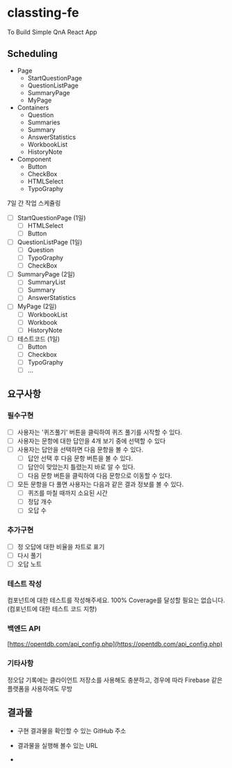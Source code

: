 # classting-fe

To Build Simple QnA React App

## Scheduling

- Page
  - StartQuestionPage
  - QuestionListPage
  - SummaryPage
  - MyPage
- Containers
  - Question
  - Summaries
  - Summary
  - AnswerStatistics
  - WorkbookList
  - HistoryNote
- Component
  - Button
  - CheckBox
  - HTMLSelect
  - TypoGraphy

7일 간 작업 스케쥴링

- [ ] StartQuestionPage (1일)
  - [ ] HTMLSelect
  - [ ] Button
- [ ] QuestionListPage (1일)
  - [ ] Question
  - [ ] TypoGraphy
  - [ ] CheckBox
- [ ] SummaryPage (2일)
  - [ ] SummaryList
  - [ ] Summary
  - [ ] AnswerStatistics
- [ ] MyPage (2일)
  - [ ] WorkbookList
  - [ ] Workbook
  - [ ] HistoryNote
- [ ] 테스트코드 (1일)
  - [ ] Button
  - [ ] Checkbox
  - [ ] TypoGraphy
  - [ ] ...

## 요구사항

### 필수구현

- [ ] 사용자는 '퀴즈풀기' 버튼을 클릭하여 퀴즈 풀기를 시작할 수 있다.
- [ ] 사용자는 문항에 대한 답안을 4개 보기 중에 선택할 수 있다
- [ ] 사용자는 답안을 선택하면 다음 문항을 볼 수 있다.
  - [ ] 답안 선택 후 다음 문항 버튼을 볼 수 있다.
  - [ ] 답안이 맞았는지 틀렸는지 바로 알 수 있다.
  - [ ] 다음 문항 버튼을 클릭하여 다음 문항으로 이동할 수 있다.
- [ ] 모든 문항을 다 풀면 사용자는 다음과 같은 결과 정보를 볼 수 있다.
  - [ ] 퀴즈를 마칠 때까지 소요된 시간
  - [ ] 정답 개수
  - [ ] 오답 수

### 추가구현

- [ ] 정 오답에 대한 비율을 차트로 표기
- [ ] 다시 풀기
- [ ] 오답 노트

### 테스트 작성

컴포넌트에 대한 테스트를 작성해주세요. 100% Coverage를 달성할 필요는 없습니다. (컴포넌트에 대한 테스트 코드 지향)

### 백엔드 API

[https://opentdb.com/api_config.php](https://opentdb.com/api_config.php)

### 기타사항

정오답 기록에는 클라이언트 저장소를 사용해도 충분하고, 경우에 따라 Firebase 같은 플랫폼을 사용하여도 무방

## 결과물

- 구현 결과물을 확인할 수 있는 GitHub 주소
- 결과물을 실행해 볼수 있는 URL

-
